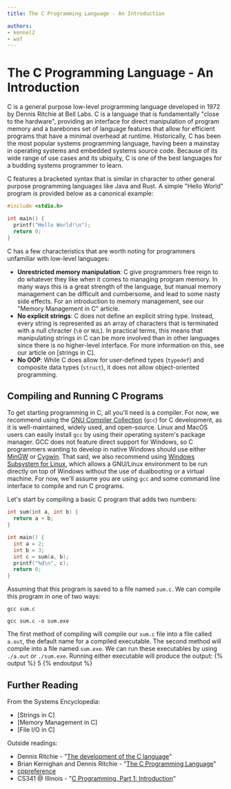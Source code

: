 ```yaml
---
title: The C Programming Language - An Introduction

authors:
- kennel2
- waf
---
```


<link rel="stylesheet" href="https://cdnjs.cloudflare.com/ajax/libs/prism-themes/1.9.0/prism-a11y-dark.min.css" integrity="sha512-bd1K4DEquIavX49RSZHIE0Ye6RFOVlGLhtGow9KDbLYqOd/ufhshkP0GoJoVR1jqj7FmOffvVIKuq1tcXlN9ZA==" crossorigin="anonymous" referrerpolicy="no-referrer" />

# The C Programming Language - An Introduction

C is a general purpose low-level programming language developed in 1972 by Dennis Ritchie at Bell Labs. C is a language that is fundamentally "close to the hardware", providing an interface for direct manipulation of program memory and a barebones set of language features that allow for efficient programs that have a minimal overhead at runtime. Historically, C has been the most popular systems programming language, having been a mainstay in operating systems and embedded systems source code. Because of its wide range of use cases and its ubiquity, C is one of the best languages for a budding systems programmer to learn.

C features a bracketed syntax that is similar in character to other general purpose programming languages like Java and Rust. A simple "Hello World" program is provided below as a canonical example:

```c
#include <stdio.h>

int main() {
  printf("Hello World!\n");
  return 0;
}
```

C has a few characteristics that are worth noting for programmers unfamiliar with low-level languages:

- **Unrestricted memory manipulation**: C give programmers free reign to do whatever they like when it comes to managing program memory. In many ways this is a great strength of the language, but manual memory management can be difficult and cumbersome, and lead to some nasty side effects. For an introduction to memory management, see our "Memory Management in C" article.
- **No explicit strings**: C does not define an explicit string type. Instead, every string is represented as an array of characters that is terminated with a null chracter (`\0` or `NUL`). In practical terms, this means that manipulating strings in C can be more involved than in other languages since there is no higher-level interface. For more information on this, see our article on [strings in C].
- **No OOP**: While C does allow for user-defined types (`typedef`) and composite data types (`struct`), it does not allow object-oriented programming.

## Compiling and Running C Programs

To get starting programming in C, all you'll need is a compiler. For now, we recommend using the [GNU Compiler Collection](https://gcc.gnu.org/) (`gcc`) for C development, as it is well-maintained, widely used, and open-source. Linux and MacOS users can easily install `gcc` by using their operating system's package manager. GCC does not feature direct support for Windows, so C programmers wanting to develop in native Windows should use either [MinGW](https://osdn.net/projects/mingw/) or [Cygwin](https://sourceware.org/cygwin/). That said, we also recommend using [Windows Subsystem for Linux](https://docs.microsoft.com/en-us/windows/wsl/about), which allows a GNU/Linux environment to be run directly on top of Windows without the use of dualbooting or a virtual machine. For now, we'll assume you are using `gcc` and some command line interface to compile and run C programs.

Let's start by compiling a basic C program that adds two numbers:

```c
int sum(int a, int b) {
  return a + b;
}

int main() {
  int a = 2;
  int b = 3;
  int c = sum(a, b);
  printf("%d\n", c);
  return 0;
}
```

Assuming that this program is saved to a file named `sum.c`. We can compile this program in one of two ways:

`gcc sum.c`

`gcc sum.c -o sum.exe`

The first method of compiling will compile our `sum.c` file into a file called `a.out`, the default name for a compiled executable. The second method will compile into a file named `sum.exe`. We can run these executables by using `./a.out` or `./sum.exe`. Running either executable will produce the output:
{% output %}
5
{% endoutput %}

## Further Reading

From the Systems Encyclopedia:

- [Strings in C]
- [Memory Management in C]
- [File I/O in C]

Outside readings:

- Dennis Ritchie - "[The development of the C language](https://dl.acm.org/doi/10.1145/155360.155580)"
- Brian Kernighan and Dennis Ritchie - "[The C Programming Language](https://books.google.com/books?id=161QAAAAMAAJ)"
- [cppreference](https://en.cppreference.com/w/c)
- CS341 @ Illinois - "[C Programming, Part 1: Introduction](https://github.com/angrave/SystemProgramming/wiki/C-Programming%2C-Part-1%3A-Introduction)"
